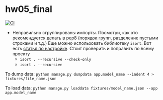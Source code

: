 # hw05_final

[![CI](https://github.com/yandex-praktikum/hw05_final/actions/workflows/python-app.yml/badge.svg?branch=master)](https://github.com/yandex-praktikum/hw05_final/actions/workflows/python-app.yml)

- Неправильно сгруппированы импорты. Посмотри, как это рекомендуется делать в pep8 (порядок групп, разделение пустыми строками и т.д.) Еще можно использовать библиотеку `isort`. Вот есть [статья по настройке](https://simpleisbetterthancomplex.com/packages/2016/10/08/isort.html). Стоит проверить и поправить по всему проекту
    - `isort . --recursive --check-only`
    - `isort . --recursive`

To dump data:
`python manage.py dumpdata app.model_name --indent 4 > fixtures/file_name.json`

To load data:
`python manage.py loaddata fixtures/model_name.json --app app.model_name`

